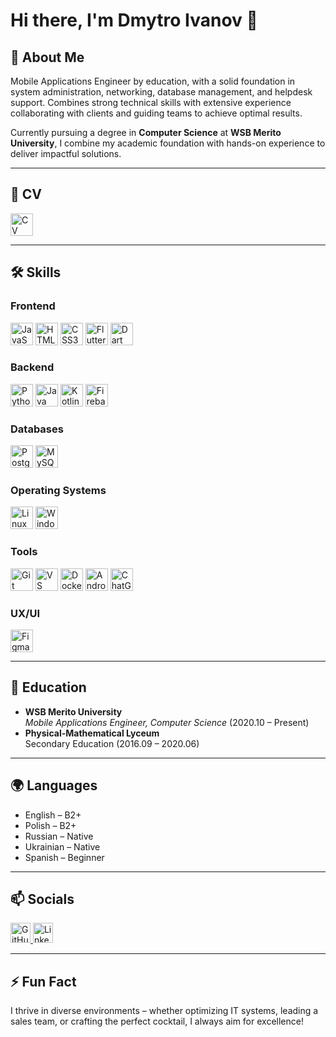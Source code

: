 # Hi there, I'm Dmytro Ivanov 👋

## 🚀 About Me

Mobile Applications Engineer by education, with a solid foundation in system administration, networking, database management, and helpdesk support. Combines strong technical skills with extensive experience collaborating with clients and guiding teams to achieve optimal results.

Currently pursuing a degree in **Computer Science** at **WSB Merito University**, I combine my academic foundation with hands-on experience to deliver impactful solutions.

---

## 📝 CV

<p align="left">
<a href="https://whocodethis.github.io/resume/" target="_blank" rel="noreferrer">
<img src="https://img.icons8.com/?size=100&id=R9cokz2UAdyo&format=png&color=000000" width="36" height="36" alt="CV" />
</a>
</p>

---

## 🛠️ Skills

### **Frontend**
<p align="left">
<a href="https://developer.mozilla.org/en-US/docs/Web/JavaScript" target="_blank" rel="noreferrer"><img src="https://img.icons8.com/color/48/000000/javascript--v1.png" width="36" height="36" alt="JavaScript" /></a>
<a href="https://developer.mozilla.org/en-US/docs/Glossary/HTML5" target="_blank" rel="noreferrer"><img src="https://img.icons8.com/color/48/000000/html-5--v1.png" width="36" height="36" alt="HTML5" /></a>
<a href="https://www.w3.org/TR/CSS/#css" target="_blank" rel="noreferrer"><img src="https://img.icons8.com/color/48/000000/css3.png" width="36" height="36" alt="CSS3" /></a>
<a href="https://flutter.dev/" target="_blank" rel="noreferrer"><img src="https://img.icons8.com/color/48/000000/flutter.png" width="36" height="36" alt="Flutter" /></a>
<a href="https://dart.dev/" target="_blank" rel="noreferrer"><img src="https://img.icons8.com/color/48/000000/dart.png" width="36" height="36" alt="Dart" /></a>
</p>

### **Backend**
<p align="left">
<a href="https://www.python.org/" target="_blank" rel="noreferrer"><img src="https://img.icons8.com/color/48/000000/python--v1.png" width="36" height="36" alt="Python" /></a>
<a href="https://www.oracle.com/java/" target="_blank" rel="noreferrer"><img src="https://img.icons8.com/color/48/000000/java-coffee-cup-logo--v1.png" width="36" height="36" alt="Java" /></a>
<a href="https://kotlinlang.org/" target="_blank" rel="noreferrer"><img src="https://img.icons8.com/color/48/000000/kotlin.png" width="36" height="36" alt="Kotlin" /></a>
<a href="https://firebase.google.com/" target="_blank" rel="noreferrer"><img src="https://img.icons8.com/color/48/000000/firebase.png" width="36" height="36" alt="Firebase" /></a>
</p>

### **Databases**
<p align="left">
<a href="https://www.postgresql.org/" target="_blank" rel="noreferrer"><img src="https://img.icons8.com/?size=100&id=38561&format=png&color=000000" width="36" height="36" alt="PostgreSQL" /></a>
<a href="https://www.mysql.com/" target="_blank" rel="noreferrer"><img src="https://img.icons8.com/color/48/000000/mysql-logo.png" width="36" height="36" alt="MySQL" /></a>
</p>

### **Operating Systems**
<p align="left">
<a href="https://www.linux.org" target="_blank" rel="noreferrer"><img src="https://img.icons8.com/color/48/000000/linux.png" width="36" height="36" alt="Linux" /></a>
<a href="https://www.microsoft.com/en-us/windows" target="_blank" rel="noreferrer"><img src="https://img.icons8.com/color/48/000000/windows-10.png" width="36" height="36" alt="Windows" /></a>
</p>

### **Tools**
<p align="left">
<a href="https://git-scm.com/" target="_blank" rel="noreferrer"><img src="https://img.icons8.com/color/48/000000/git.png" width="36" height="36" alt="Git" /></a>
<a href="https://code.visualstudio.com/" target="_blank" rel="noreferrer"><img src="https://img.icons8.com/color/48/000000/visual-studio-code-2019.png" width="36" height="36" alt="VS Code" /></a>
<a href="https://www.docker.com/" target="_blank" rel="noreferrer"><img src="https://img.icons8.com/color/48/000000/docker.png" width="36" height="36" alt="Docker" /></a>
<a href="https://developer.android.com/studio" target="_blank" rel="noreferrer"><img src="https://img.icons8.com/color/48/000000/android-studio--v2.png" width="36" height="36" alt="Android Studio" /></a>
<a href="https://openai.com/chatgpt" target="_blank" rel="noreferrer"><img src="https://img.icons8.com/color/48/000000/chatgpt.png" width="36" height="36" alt="ChatGPT" /></a>
</p>

### **UX/UI**
<p align="left">
<a href="https://www.figma.com/" target="_blank" rel="noreferrer"><img src="https://img.icons8.com/color/48/000000/figma--v1.png" width="36" height="36" alt="Figma" /></a>
</p>

---

## 📘 Education

- **WSB Merito University**\
  *Mobile Applications Engineer, Computer Science* (2020.10 – Present)
- **Physical-Mathematical Lyceum**\
  Secondary Education (2016.09 – 2020.06)


---

## 🌍 Languages

- English – B2+
- Polish – B2+
- Russian – Native
- Ukrainian – Native
- Spanish – Beginner

---

## 📫 Socials

<p align="left">
<a href="https://github.com/WhoCodeThis" target="_blank" rel="noreferrer"> 
<img src="https://img.icons8.com/?size=100&id=AZOZNnY73haj&format=png&color=000000" width="32" height="32" alt="GitHub" />
</a> 
<a href="https://www.linkedin.com/in/whocodethis" target="_blank" rel="noreferrer"> 
<img src="https://img.icons8.com/ios-filled/50/0072b1/linkedin.png" width="32" height="32" alt="LinkedIn" />
</a>
</p>

---

## ⚡ Fun Fact

I thrive in diverse environments – whether optimizing IT systems, leading a sales team, or crafting the perfect cocktail, I always aim for excellence!
